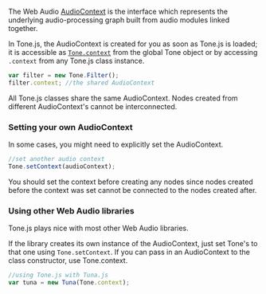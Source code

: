 The Web Audio [AudioContext](https://developer.mozilla.org/en-US/docs/Web/API/AudioContext) is the interface which represents the underlying audio-processing graph built from audio modules linked together. 

In Tone.js, the AudioContext is created for you as soon as Tone.js is loaded; it is accessible as [`Tone.context`](https://tonejs.github.io/docs/#Tone.context) from the global Tone object or by accessing `.context` from any Tone.js class instance. 

```javascript
var filter = new Tone.Filter();
filter.context; //the shared AudioContext
```

All Tone.js classes share the same AudioContext. Nodes created from different AudioContext's cannot be interconnected. 

### Setting your own AudioContext

In some cases, you might need to explicitly set the AudioContext. 

```javascript
//set another audio context
Tone.setContext(audioContext);
```

You should set the context before creating any nodes since nodes created before the context was set cannot be connected to the nodes created after. 

### Using other Web Audio libraries

Tone.js plays nice with most other Web Audio libraries. 

If the library creates its own instance of the AudioContext, just set Tone's to that one using `Tone.setContext`. If you can pass in an AudioContext to the class constructor, use Tone.context. 

```javascript
//using Tone.js with Tuna.js
var tuna = new Tuna(Tone.context);
```